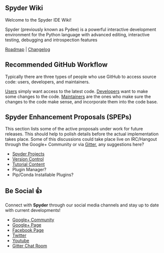 ## Spyder Wiki
Welcome to the Spyder IDE Wiki!

Spyder (previously known as Pydee) is a powerful interactive development environment for the Python language with advanced editing, interactive testing, debugging and introspection features

[Roadmap](https://github.com/spyder-ide/spyder/wiki/Roadmap) | [Changelog](https://github.com/spyder-ide/spyder/wiki/Changelog)

## Recommended GitHub Workflow
Typically there are three types of people who use GitHub to access source code:
users, developers, and maintainers. 

[Users](https://github.com/spyder-ide/spyder/wiki/Github-Recommended-Workflow#Users) simply want access to the latest
code. [Developers](https://github.com/spyder-ide/spyder/wiki/Github-Recommended-Workflow#Developers) want to make some changes to the code. [Maintainers](https://github.com/spyder-ide/spyder/wiki/Github-Recommended-Workflow#Maintainers) are the
ones who make sure the changes to the code make sense, and incorporate them
into the code base.

## Spyder Enhancement Proposals (SPEPs)
This section lists some of the active proposals under work for future releases. This should help to polish details before the actual implementation takes place. Some of this discussions could take place live on IRC/Hangout through the Google+ Community or via [Gitter](https://gitter.im/), any suggestions here?

* [Spyder Projects](https://github.com/spyder-ide/spyder/wiki/Proposal-Projects)
* [Version Control](https://github.com/spyder-ide/spyder/wiki/Proposal-Version-Control)
* [Tutorial Content](https://github.com/spyder-ide/spyder/wiki/Proposal-Tutorial-Content)
* Plugin Manager?
* Pip/Conda Installable Plugins?

## Be Social :+1: 
Connect with **Spyder** through our social media channels and stay up to date with current developments!
 
* [Google+ Community](https://plus.google.com/communities/112932801653352854842)
* [Google+ Page](https://plus.google.com/107193318474220481102/posts)
* [Facebook Page](https://www.facebook.com/SpyderIDE)
* [Twitter](https://www.twitter.com/Spyder_IDE)
* [Youtube](https://www.youtube.com/channel/UCK0uCG7DVzKUAhaw8veitkw)
* [Gitter Chat Room](https://gitter.im/spyder-ide/public)